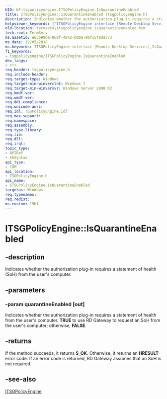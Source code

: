 ```yaml
---
UID: NF:tsgpolicyengine.ITSGPolicyEngine.IsQuarantineEnabled
title: ITSGPolicyEngine::IsQuarantineEnabled (tsgpolicyengine.h)
description: Indicates whether the authorization plug-in requires a statement of health (SoH) from the user's computer.helpviewer_keywords: ["ITSGPolicyEngine interface [Remote Desktop Services]","IsQuarantineEnabled method","ITSGPolicyEngine.IsQuarantineEnabled","ITSGPolicyEngine::IsQuarantineEnabled","IsQuarantineEnabled","IsQuarantineEnabled method [Remote Desktop Services]","IsQuarantineEnabled method [Remote Desktop Services]","ITSGPolicyEngine interface","termserv.itsgpolicyengine_isquarantineenabled","tsgpolicyengine/ITSGPolicyEngine::IsQuarantineEnabled"]
old-location: termserv\itsgpolicyengine_isquarantineenabled.htm
tech.root: TermServ
ms.assetid: e63b99ba-068f-4842-b00a-9bfc5f8dac73
ms.date: 12/05/2018
ms.keywords: ITSGPolicyEngine interface [Remote Desktop Services],IsQuarantineEnabled method, ITSGPolicyEngine.IsQuarantineEnabled, ITSGPolicyEngine::IsQuarantineEnabled, IsQuarantineEnabled, IsQuarantineEnabled method [Remote Desktop Services], IsQuarantineEnabled method [Remote Desktop Services],ITSGPolicyEngine interface, termserv.itsgpolicyengine_isquarantineenabled, tsgpolicyengine/ITSGPolicyEngine::IsQuarantineEnabled
f1_keywords:
- tsgpolicyengine/ITSGPolicyEngine.IsQuarantineEnabled
dev_langs:
- c++
req.header: tsgpolicyengine.h
req.include-header: 
req.target-type: Windows
req.target-min-winverclnt: Windows 7
req.target-min-winversvr: Windows Server 2008 R2
req.kmdf-ver: 
req.umdf-ver: 
req.ddi-compliance: 
req.unicode-ansi: 
req.idl: TSGPolicyEngine.idl
req.max-support: 
req.namespace: 
req.assembly: 
req.type-library: 
req.lib: 
req.dll: 
req.irql: 
topic_type:
- APIRef
- kbSyntax
api_type:
- COM
api_location:
- TSGPolicyEngine.h
api_name:
- ITSGPolicyEngine.IsQuarantineEnabled
targetos: Windows
req.typenames: 
req.redist: 
ms.custom: 19H1
---
```


# ITSGPolicyEngine::IsQuarantineEnabled


## -description


Indicates whether the authorization plug-in requires a statement of health (SoH) from the user's computer.


## -parameters




### -param quarantineEnabled [out]

Indicates whether the authorization plug-in requires a statement of health from the user's computer. <b>TRUE</b> to use RD Gateway to request an SoH from the user's computer; otherwise, <b>FALSE</b>.


## -returns



If the method succeeds, it returns <b>S_OK</b>. Otherwise, it returns an <b>HRESULT</b> error code. If an error code is returned, RD Gateway assumes that an SoH is not required.




## -see-also




<a href="https://docs.microsoft.com/windows/desktop/api/tsgpolicyengine/nn-tsgpolicyengine-itsgpolicyengine">ITSGPolicyEngine</a>
 

 

